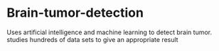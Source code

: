 # Brain-tumor-detection
Uses artificial intelligence and machine learning to detect brain tumor. studies hundreds of data sets to give an appropriate result

